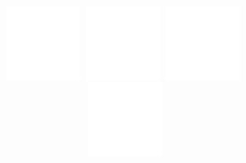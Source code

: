 <p align="center">
    <img width="151px" src="cube.svg"/>
  &nbsp;
    <img width="151px" src="prism.svg"/>
  &nbsp;
    <img width="151px" src="cube2.svg"/>
  &nbsp;
    <img width="151px" src="Circle2.svg"/>
</p>
